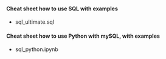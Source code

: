 ####  Cheat sheet how to use SQL with examples
- sql_ultimate.sql

####  Cheat sheet how to use Python with mySQL, with examples
- sql_python.ipynb
  
